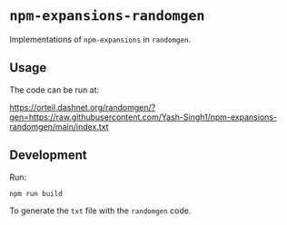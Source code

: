 # `npm-expansions-randomgen`

Implementations of `npm-expansions` in `randomgen`.

## Usage

The code can be run at:

https://orteil.dashnet.org/randomgen/?gen=https://raw.githubusercontent.com/Yash-Singh1/npm-expansions-randomgen/main/index.txt

## Development

Run:

```sh
npm run build
```

To generate the `txt` file with the `randomgen` code.
